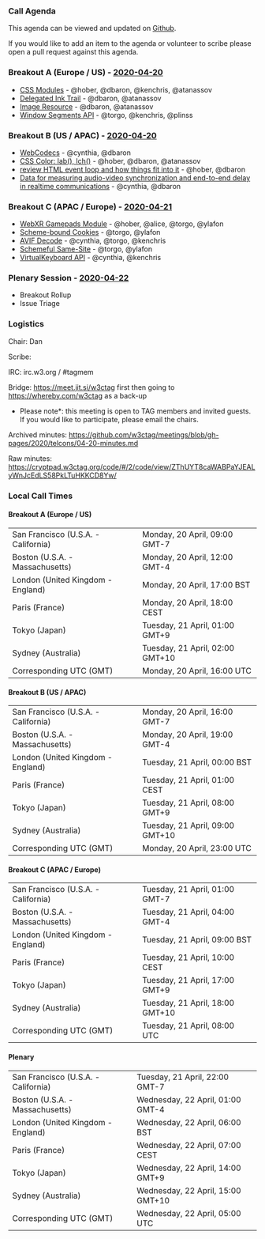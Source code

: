 ### Call Agenda

This agenda can be viewed and updated on [Github](https://github.com/w3ctag/meetings/blob/gh-pages/2020/telcons/04-20-agenda.md).

If you would like to add an item to the agenda or volunteer to scribe please open a pull request against this agenda.

### Breakout A (Europe / US) - [2020-04-20](https://www.timeanddate.com/worldclock/converter.html?iso=20200420T160000&p1=224&p2=43&p3=136&p4=195&p5=248&p6=240)

* [CSS Modules](https://github.com/w3ctag/design-reviews/issues/405) - @hober, @dbaron, @kenchris, @atanassov
* [Delegated Ink Trail](https://github.com/w3ctag/design-reviews/issues/473) - @dbaron, @atanassov
* [Image Resource](https://github.com/w3ctag/design-reviews/issues/490) - @dbaron, @atanassov
* [Window Segments API](https://github.com/w3ctag/design-reviews/issues/492) - @torgo, @kenchris, @plinss

### Breakout B (US / APAC) - [2020-04-20](https://www.timeanddate.com/worldclock/converter.html?iso=20200420T230000&p1=224&p2=43&p3=136&p4=195&p5=248&p6=240)

* [WebCodecs](https://github.com/w3ctag/design-reviews/issues/433) - @cynthia, @dbaron
* [CSS Color: lab(), lch()](https://github.com/w3ctag/design-reviews/issues/488) - @hober, @dbaron, @atanassov
* [review HTML event loop and how things fit into it](https://github.com/w3ctag/design-reviews/issues/489) - @hober, @dbaron
* [Data for measuring audio-video synchronization and end-to-end delay in realtime communications](https://github.com/w3ctag/design-reviews/issues/493) - @cynthia, @dbaron

### Breakout C (APAC / Europe) - [2020-04-21](https://www.timeanddate.com/worldclock/converter.html?iso=20200421T080000&p1=224&p2=43&p3=136&p4=195&p5=248&p6=240)

* [WebXR Gamepads Module](https://github.com/w3ctag/design-reviews/issues/430) - @hober, @alice, @torgo, @ylafon
* [Scheme-bound Cookies](https://github.com/w3ctag/design-reviews/issues/483) - @torgo, @ylafon
* [AVIF Decode](https://github.com/w3ctag/design-reviews/issues/495) - @cynthia, @torgo, @kenchris
* [Schemeful Same-Site](https://github.com/w3ctag/design-reviews/issues/497) - @torgo, @ylafon
* [VirtualKeyboard API](https://github.com/w3ctag/design-reviews/issues/498) - @cynthia, @kenchris

### Plenary Session - [2020-04-22](https://www.timeanddate.com/worldclock/converter.html?iso=20200422T050000&p1=224&p2=43&p3=136&p4=195&p5=248&p6=240)

* Breakout Rollup
* Issue Triage

### Logistics

Chair: Dan

Scribe:

IRC: irc.w3.org / #tagmem

Bridge: https://meet.jit.si/w3ctag first then going to https://whereby.com/w3ctag as a back-up

* Please note*: this meeting is open to TAG members and invited guests. If you would like to participate, please email the chairs.

Archived minutes: https://github.com/w3ctag/meetings/blob/gh-pages/2020/telcons/04-20-minutes.md

Raw minutes: https://cryptpad.w3ctag.org/code/#/2/code/view/ZThUYT8caWABPaYJEALyWnJcEdLS58PkLTuHKKCD8Yw/


### Local Call Times

#### Breakout A (Europe / US)

<table>
<tr><td> San Francisco (U.S.A. - California) <td> Monday, 20 April, 09:00 GMT-7</td></tr>
<tr><td> Boston (U.S.A. - Massachusetts) <td> Monday, 20 April, 12:00 GMT-4</td></tr>
<tr><td> London (United Kingdom - England) <td> Monday, 20 April, 17:00 BST</td></tr>
<tr><td> Paris (France) <td> Monday, 20 April, 18:00 CEST</td></tr>
<tr><td> Tokyo (Japan) <td> Tuesday, 21 April, 01:00 GMT+9</td></tr>
<tr><td> Sydney (Australia) <td> Tuesday, 21 April, 02:00 GMT+10</td></tr>
<tr><td> Corresponding UTC (GMT) <td> Monday, 20 April, 16:00 UTC</td></tr>
</table>

#### Breakout B (US / APAC)

<table>
<tr><td> San Francisco (U.S.A. - California) <td> Monday, 20 April, 16:00 GMT-7</td></tr>
<tr><td> Boston (U.S.A. - Massachusetts) <td> Monday, 20 April, 19:00 GMT-4</td></tr>
<tr><td> London (United Kingdom - England) <td> Tuesday, 21 April, 00:00 BST</td></tr>
<tr><td> Paris (France) <td> Tuesday, 21 April, 01:00 CEST</td></tr>
<tr><td> Tokyo (Japan) <td> Tuesday, 21 April, 08:00 GMT+9</td></tr>
<tr><td> Sydney (Australia) <td> Tuesday, 21 April, 09:00 GMT+10</td></tr>
<tr><td> Corresponding UTC (GMT) <td> Monday, 20 April, 23:00 UTC</td></tr>
</table>

#### Breakout C (APAC / Europe)

<table>
<tr><td> San Francisco (U.S.A. - California) <td> Tuesday, 21 April, 01:00 GMT-7</td></tr>
<tr><td> Boston (U.S.A. - Massachusetts) <td> Tuesday, 21 April, 04:00 GMT-4</td></tr>
<tr><td> London (United Kingdom - England) <td> Tuesday, 21 April, 09:00 BST</td></tr>
<tr><td> Paris (France) <td> Tuesday, 21 April, 10:00 CEST</td></tr>
<tr><td> Tokyo (Japan) <td> Tuesday, 21 April, 17:00 GMT+9</td></tr>
<tr><td> Sydney (Australia) <td> Tuesday, 21 April, 18:00 GMT+10</td></tr>
<tr><td> Corresponding UTC (GMT) <td> Tuesday, 21 April, 08:00 UTC</td></tr>
</table>

#### Plenary

<table>
<tr><td> San Francisco (U.S.A. - California) <td> Tuesday, 21 April, 22:00 GMT-7</td></tr>
<tr><td> Boston (U.S.A. - Massachusetts) <td> Wednesday, 22 April, 01:00 GMT-4</td></tr>
<tr><td> London (United Kingdom - England) <td> Wednesday, 22 April, 06:00 BST</td></tr>
<tr><td> Paris (France) <td> Wednesday, 22 April, 07:00 CEST</td></tr>
<tr><td> Tokyo (Japan) <td> Wednesday, 22 April, 14:00 GMT+9</td></tr>
<tr><td> Sydney (Australia) <td> Wednesday, 22 April, 15:00 GMT+10</td></tr>
<tr><td> Corresponding UTC (GMT) <td> Wednesday, 22 April, 05:00 UTC</td></tr>
</table>
